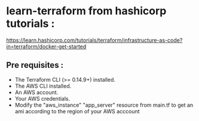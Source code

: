 # learn-terraform from hashicorp tutorials :
https://learn.hashicorp.com/tutorials/terraform/infrastructure-as-code?in=terraform/docker-get-started

## Pre requisites : 

- The Terraform CLI (>= 0.14.9+) installed.
- The AWS CLI installed.
- An AWS account.
- Your AWS credentials.
- Modify the "aws_instance" "app_server" resource from main.tf to get an ami according to the region of your AWS acccount

